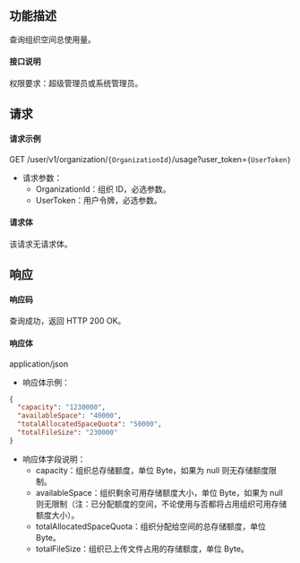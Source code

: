 ## 功能描述

查询组织空间总使用量。

#### 接口说明

权限要求：超级管理员或系统管理员。

## 请求

#### 请求示例

GET /user/v1/organization/`{OrganizationId}`/usage?user_token=`{UserToken}`

- 请求参数：
  - OrganizationId：组织 ID，必选参数。
  - UserToken：用户令牌，必选参数。
  
#### 请求体

该请求无请求体。

## 响应

#### 响应码

查询成功，返回 HTTP 200 OK。

#### 响应体

application/json

- 响应体示例：

```json
{
  "capacity": "1230000",
  "availableSpace": "40000",
  "totalAllocatedSpaceQuota": "50000",
  "totalFileSize": "230000"
}
```

- 响应体字段说明：
  - capacity：组织总存储额度，单位 Byte，如果为 null 则无存储额度限制。
  - availableSpace：组织剩余可用存储额度大小，单位 Byte，如果为 null 则无限制（注：已分配额度的空间，不论使用与否都将占用组织可用存储额度大小）。
  - totalAllocatedSpaceQuota：组织分配给空间的总存储额度，单位 Byte。
  - totalFileSize：组织已上传文件占用的存储额度，单位 Byte。
